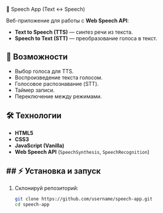 🎤 Speech App (Text ↔ Speech)

Веб-приложение для работы с **Web Speech API**:
- **Text to Speech (TTS)** — синтез речи из текста.
- **Speech to Text (STT)** — преобразование голоса в текст.

## 🚀 Возможности
- Выбор голоса для TTS.
- Воспроизведение текста голосом.
- Голосовое распознавание (STT).
- Таймер записи.
- Переключение между режимами.

## 🛠 Технологии
- **HTML5**
- **CSS3**
- **JavaScript (Vanilla)**
- **Web Speech API** (`SpeechSynthesis`, `SpeechRecognition`)

## ## ⚡ Установка и запуск
1. Склонируй репозиторий:
   ```bash
   git clone https://github.com/username/speech-app.git
   cd speech-app
